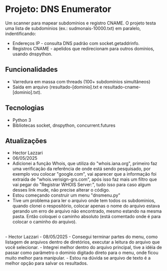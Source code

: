 # Projeto: DNS Enumerator
Um scanner para mapear subdomínios e registro CNAME. O projeto testa uma lista de subdomínios (ex.: sudmonais-10000.txt) em paralelo, indentificando:
- Endereços IP - consulta DNS padrão com socket.getaddrinfo.
- Registros CNAME - apelidos que redirecionam para outros domínios, usando dnspython.

## Funcionalidades 
- Varredura em massa com threads (100+ subdomínios simultâneos)
- Saída em arquivo (resultado-[dominio].txt e resultado-cname-[dominio].txt).

## Tecnologias
- Python 3
- Bibliotecas socket, dnspython, concurrent.futures

## Atualizações

- Hector Lazzari
- 06/05/2025
- Adicionei a função Whois, que utiliza do "whois.iana.org", primeiro faz uma verificação da referência de onde está sendo pesquisado, por exemplo vou colocar "google.com", vai aparecer que a informação foi extraída de "whois.verisign-grs.com", após isso faz mais um filtro que vai pegar do "Registrar WHOIS Server:", tudo isso para caso algum desses link mude, não precise alterar o código.
- Estou começando construir um menu "dnsmenu.py"
- Tive um problema para ler o arquivo onde tem todos os subdominios, quando clonei o respositório, colocar apenas o nome do arquivo estava gerando um erro de arquivo não encontrado, mesmo estando na mesma pasta. Então coloquei o caminho absoluto (está comentado onde é para colocar o caminho do arquivo).
<br>
- Hector Lazzari
- 08/05/2025
- Consegui terminar partes do menu, como listagem de arquivos dentro de diretórios, executar a leitura do arquivo que você selecionar.
- Integrei melhor dentro do arquivo principal, tive a idéia de passar como parâmetro o dominio digitado direto para o menu, onde ficou muito melhor para manipular.
- Estou na dúvida se arquivo de texto é a melhor opção para salvar os resultados.
